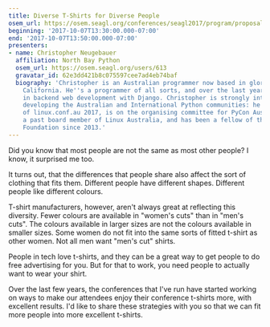 ```yaml
---
title: Diverse T-Shirts for Diverse People
osem_url: https://osem.seagl.org/conferences/seagl2017/program/proposals/337
beginning: '2017-10-07T13:30:00.000-07:00'
end: '2017-10-07T13:50:00.000-07:00'
presenters:
- name: Christopher Neugebauer
  affiliation: North Bay Python
  osem_url: https://osem.seagl.org/users/613
  gravatar_id: 62e3dd421b8c075597cee7ad4eb74baf
  biography: 'Christopher is an Australian programmer now based in glorious Petaluma,
    California. He''s a programmer of all sorts, and over the last year has been knee-deep
    in backend web development with Django. Christopher is strongly interested in
    developing the Australian and International Python communities: he was director
    of linux.conf.au 2017, is on the organising committee for PyCon Australia. He''s
    a past board member of Linux Australia, and has been a fellow of the Python Software
    Foundation since 2013.'
---
```


Did you know that most people are not the same as most other people? I know, it surprised me too.

It turns out, that the differences that people share also affect the sort of clothing that fits them. Different people have different shapes. Different people like different colours.

T-shirt manufacturers, however, aren't always great at reflecting this diversity. Fewer colours are available in "women's cuts" than in "men's cuts". The colours available in larger sizes are not the colours available in smaller sizes. Some women do not fit into the same sorts of fitted t-shirt as other women. Not all men want "men's cut" shirts.

People in tech love t-shirts, and they can be a great way to get people to do free advertising for you. But for that to work, you need people to actually want to wear your shirt.

Over the last few years, the conferences that I've run have started working on ways to make our attendees enjoy their conference t-shirts more, with excellent results. I'd like to share these strategies with you so that we can fit more people into more excellent t-shirts.
